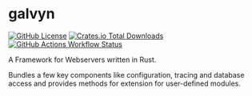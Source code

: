 # galvyn

[![GitHub License](https://img.shields.io/github/license/myOmikron/galvyn)](https://github.com/myOmikron/galvyn/blob/main/LICENSE)
[![Crates.io Total Downloads](https://img.shields.io/crates/d/galvyn)](https://crates.io/crates/galvyn)
[![GitHub Actions Workflow Status](https://img.shields.io/github/actions/workflow/status/myOmikron/galvyn/build-and-test.yml)](https://github.com/myOmikron/galvyn/actions/workflows/build-and-test.yml)

A Framework for Webservers written in Rust.

Bundles a few key components like configuration, tracing and database access
and provides methods for extension for user-defined modules.
